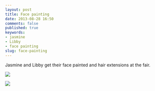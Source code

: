 ```yaml
---
layout: post
title: Face painting
date: 2013-08-28 16:50
comments: false
published: true
keywords:
- jasmine
- Libby
- face painting
slug: face-painting
---
```

Jasmine and Libby get their face painted and hair extensions at the fair.

![](http://media.eick.us/media/photographs/2013/2013-05-05/jasmine.jpg)

![](http://media.eick.us/media/photographs/2013/2013-05-05/libby.jpg)
